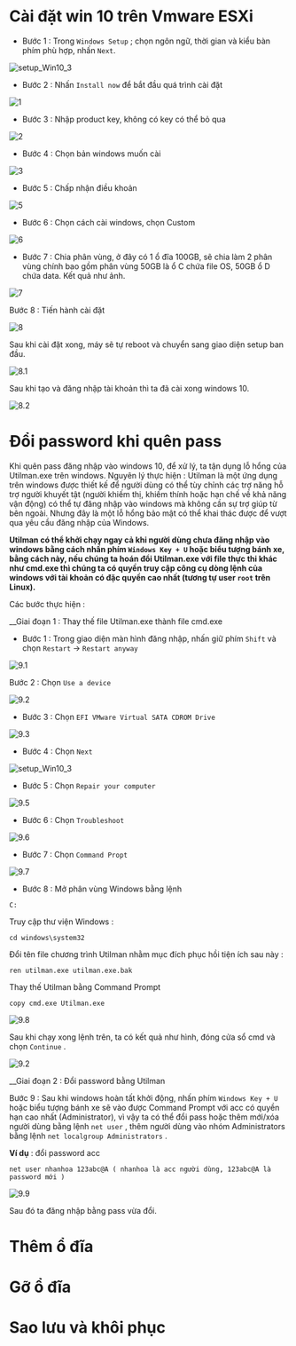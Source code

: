 # Cài đặt win 10 trên Vmware ESXi

* Bước 1 : Trong `Windows Setup` ; chọn ngôn ngữ, thời gian và kiểu bàn phím phù hợp, nhấn `Next`.

![setup_Win10_3](https://github.com/laitiennhanhoa/Thu-viec-tai-Nhan-Hoa/blob/74d05bc9c4ab19c5817c4d907443e798b7c97acc/images/setup_Win10_4.png)

* Bước 2 : Nhấn `Install now` để bắt đầu quá trình cài đặt

![1](https://github.com/laitiennhanhoa/Thu-viec-tai-Nhan-Hoa/blob/bfe2f5f06eaac5afb0b0d1c088d18a64f96abc80/images/Win_10/1.png)

* Bước 3 : Nhập product key, không có key có thể bỏ qua

![2](https://github.com/laitiennhanhoa/Thu-viec-tai-Nhan-Hoa/blob/bfe2f5f06eaac5afb0b0d1c088d18a64f96abc80/images/Win_10/2.png)

* Bước 4 : Chọn bản windows muốn cài

![3](https://github.com/laitiennhanhoa/Thu-viec-tai-Nhan-Hoa/blob/bfe2f5f06eaac5afb0b0d1c088d18a64f96abc80/images/Win_10/3.png)

* Bước 5 : Chấp nhận điều khoản

![5](https://github.com/laitiennhanhoa/Thu-viec-tai-Nhan-Hoa/blob/bfe2f5f06eaac5afb0b0d1c088d18a64f96abc80/images/Win_10/5.png)

* Bước 6 : Chọn cách cài windows, chọn Custom

![6](https://github.com/laitiennhanhoa/Thu-viec-tai-Nhan-Hoa/blob/bfe2f5f06eaac5afb0b0d1c088d18a64f96abc80/images/Win_10/6.png)

* Bước 7 : Chia phân vùng, ở đây có 1 ổ đĩa 100GB, sẽ chia làm 2 phân vùng chính bao gồm phân vùng 50GB là ổ C chứa file OS, 50GB ổ D chứa data.
Kết quả như ảnh.

![7](https://github.com/laitiennhanhoa/Thu-viec-tai-Nhan-Hoa/blob/bfe2f5f06eaac5afb0b0d1c088d18a64f96abc80/images/Win_10/7.png)

Bước 8 : Tiến hành cài đặt

![8](https://github.com/laitiennhanhoa/Thu-viec-tai-Nhan-Hoa/blob/bfe2f5f06eaac5afb0b0d1c088d18a64f96abc80/images/Win_10/8.png)



Sau khi cài đặt xong, máy sẽ tự reboot và chuyển sang giao diện setup ban đầu. 

![8.1](https://github.com/laitiennhanhoa/Thu-viec-tai-Nhan-Hoa/blob/bfe2f5f06eaac5afb0b0d1c088d18a64f96abc80/images/Win_10/8.1.png)

Sau khi tạo và đăng nhập tài khoản thì ta đã cài xong windows 10.

![8.2](https://github.com/laitiennhanhoa/Thu-viec-tai-Nhan-Hoa/blob/bfe2f5f06eaac5afb0b0d1c088d18a64f96abc80/images/Win_10/8.2.png)


# Đổi password khi quên pass

Khi quên pass đăng nhập vào windows 10, để xử lý, ta tận dụng lỗ hổng của Utilman.exe trên windows. 
Nguyên lý thực hiện : Utilman là một ứng dụng trên windows được thiết kế để người dùng có thể tùy chỉnh các trợ năng hỗ trợ người khuyết tật (người khiếm thị, khiếm thính hoặc hạn chế về khả năng vận động) có thể tự đăng nhập vào windows mà không cần sự trợ giúp từ bên ngoài. Nhưng đây là một lỗ hổng bảo mật có thể khai thác được để vượt qua yêu cầu đăng nhập của Windows.

__Utilman có thể khởi chạy ngay cả khi người dùng chưa đăng nhập vào windows bằng cách nhấn phím `Windows Key + U` hoặc biểu tượng bánh xe, bằng cách này, nếu chúng ta hoán đổi Utilman.exe với file thực thi khác như cmd.exe thì chúng ta có quyền truy cập công cụ dòng lệnh của windows với tài khoản có đặc quyền cao nhất (tương tự user `root` trên Linux).__

Các bước thực hiện :

__Giai đoạn 1 : Thay thế file Utilman.exe thành file cmd.exe

* Bước 1 :  Trong giao diện màn hình đăng nhập, nhấn giữ phím `Shift` và chọn `Restart` -> `Restart anyway`

![9.1](https://github.com/laitiennhanhoa/Thu-viec-tai-Nhan-Hoa/blob/9cc279141ad5efda26771bc999d24b691e3411ee/images/Win_10/9.1.png)

Bước 2 : Chọn `Use a device`

![9.2](https://github.com/laitiennhanhoa/Thu-viec-tai-Nhan-Hoa/blob/9cc279141ad5efda26771bc999d24b691e3411ee/images/Win_10/9.2.png)

* Bước 3 : Chọn `EFI VMware Virtual SATA CDROM Drive`

![9.3](https://github.com/laitiennhanhoa/Thu-viec-tai-Nhan-Hoa/blob/9cc279141ad5efda26771bc999d24b691e3411ee/images/Win_10/9.3.png)

* Bước 4 : Chọn `Next`

![setup_Win10_3](https://github.com/laitiennhanhoa/Thu-viec-tai-Nhan-Hoa/blob/74d05bc9c4ab19c5817c4d907443e798b7c97acc/images/setup_Win10_4.png)

* Bước 5 : Chọn `Repair your computer`

![9.5](https://github.com/laitiennhanhoa/Thu-viec-tai-Nhan-Hoa/blob/9cc279141ad5efda26771bc999d24b691e3411ee/images/Win_10/9.5.png)

* Bước 6 : Chọn `Troubleshoot`

![9.6](https://github.com/laitiennhanhoa/Thu-viec-tai-Nhan-Hoa/blob/9cc279141ad5efda26771bc999d24b691e3411ee/images/Win_10/9.6.png)

* Bước 7 : Chọn `Command Propt`

![9.7](https://github.com/laitiennhanhoa/Thu-viec-tai-Nhan-Hoa/blob/9cc279141ad5efda26771bc999d24b691e3411ee/images/Win_10/9.7.png)

* Bước 8 : Mở phân vùng Windows bằng lệnh 
```
C:
```
Truy cập thư viện Windows :

```
cd windows\system32
```

Đổi tên file  chương trình Utilman nhằm mục đích phục hồi tiện ích sau này :

```
ren utilman.exe utilman.exe.bak
```

Thay thế Utilman bằng Command Prompt

```
copy cmd.exe Utilman.exe
```

![9.8](https://github.com/laitiennhanhoa/Thu-viec-tai-Nhan-Hoa/blob/9cc279141ad5efda26771bc999d24b691e3411ee/images/Win_10/9.8.png)

Sau khi chạy xong lệnh trên, ta có kết quả như hình, đóng cửa sổ cmd và chọn `Continue` .

![9.2](https://github.com/laitiennhanhoa/Thu-viec-tai-Nhan-Hoa/blob/9cc279141ad5efda26771bc999d24b691e3411ee/images/Win_10/9.2.png)

__Giai đoạn 2 : Đổi password bằng Utilman 

Bước 9 : Sau khi windows hoàn tất khởi động, nhấn phím `Windows Key + U` hoặc biểu tượng bánh xe sẽ vào được Command Prompt với acc có quyền hạn cao nhất (Administrator), vì vậy ta có thể đổi pass hoặc thêm mới/xóa người dùng bằng lệnh `net user` , thêm người dùng vào nhóm Administrators bằng lệnh `net localgroup Administrators` . 

__Ví dụ__ : đổi password acc

```
net user nhanhoa 123abc@A ( nhanhoa là acc người dùng, 123abc@A là password mới )
```

![9.9](https://github.com/laitiennhanhoa/Thu-viec-tai-Nhan-Hoa/blob/9cc279141ad5efda26771bc999d24b691e3411ee/images/Win_10/9.9.png)

Sau đó ta đăng nhập bằng pass vừa đổi.


# Thêm ổ đĩa

# Gỡ ổ đĩa

# Sao lưu và khôi phục
